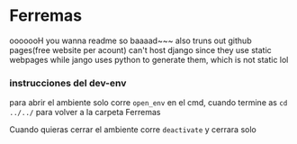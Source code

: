 # Ferremas
 ooooooH you wanna readme so baaaad~~~
 also truns out github pages(free website per acount) can't host django since they use static webpages while jango uses python to generate them, which is not static lol


### instrucciones del dev-env
para abrir el ambiente solo corre `open_env` en el cmd, cuando termine as `cd ../../` para volver a la carpeta Ferremas

Cuando quieras cerrar el ambiente corre `deactivate` y cerrara solo
